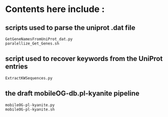 # Contents here include : 
 
## scripts used to parse the uniprot .dat file 
    GetGeneNamesFromUniProt_dat.py
    paralellize_Get_Genes.sh
 
## script used to recover keywords from the UniProt entries
    ExtractKWSequences.py 
 
 ## the draft mobileOG-db.pl-kyanite pipeline 
    mobileOG-pl-kyanite.py
    mobileOG-pl-kyanite.sh
